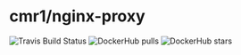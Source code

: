 # cmr1/nginx-proxy

![Travis Build Status](https://img.shields.io/travis/cmr1/docker-nginx-proxy.svg?style=flat-square)
![DockerHub pulls](https://img.shields.io/docker/pulls/cmr1/nginx-proxy.svg?style=flat-square)
![DockerHub stars](https://img.shields.io/docker/stars/cmr1/nginx-proxy.svg?style=flat-square)